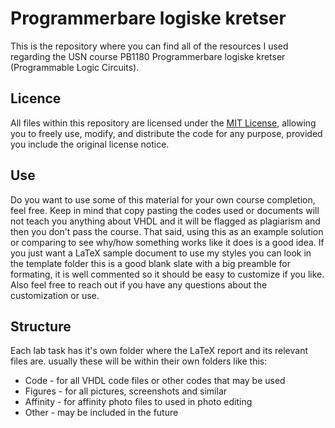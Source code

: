 # Programmerbare logiske kretser
This is the repository where you can find all of the resources I used regarding the USN course PB1180 Programmerbare logiske kretser (Programmable Logic Circuits).

## Licence
All files within this repository are licensed under the [MIT License](LICENSE), allowing you to freely use, modify, and distribute the code for any purpose, provided you include the original license notice.

## Use
Do you want to use some of this material for your own course completion, feel free. Keep in mind that copy pasting the codes used or documents will not teach you anything about VHDL and it will be flagged as plagiarism and then you don't pass the course. That said, using this as an example solution or comparing to see why/how something works like it does is a good idea. If you just want a LaTeX sample document to use my styles you can look in the template folder this is a good blank slate with a big preamble for formating, it is well commented so it should be easy to customize if you like. Also feel free to reach out if you have any questions about the customization or use.

## Structure
Each lab task has it's own folder where the LaTeX report and its relevant files are. usually these will be within their own folders like this:
- Code - for all VHDL code files or other codes that may be used
- Figures - for all pictures, screenshots and similar
- Affinity - for affinity photo files to used in photo editing
- Other - may be included in the future
